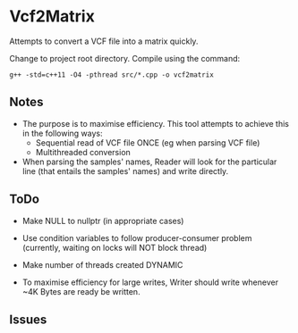 # Vcf2Matrix

Attempts to convert a VCF file into a matrix quickly.

Change to project root directory. Compile using the command:
```
g++ -std=c++11 -O4 -pthread src/*.cpp -o vcf2matrix
```

## Notes
* The purpose is to maximise efficiency. This tool attempts to achieve this in the following ways:
	- Sequential read of VCF file ONCE (eg when parsing VCF file)
	- Multithreaded conversion
* When parsing the samples' names, Reader will look for the particular line (that entails the samples' names) and write directly.

## ToDo
* Make NULL to nullptr (in appropriate cases)
* Use condition variables to follow producer-consumer problem (currently, waiting on locks will NOT block thread)

* Make number of threads created DYNAMIC
* To maximise efficiency for large writes, Writer should write whenever ~4K Bytes are ready be written.

## Issues
